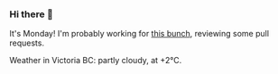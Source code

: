 ### Hi there :wave:

It's Monday! I'm probably working for [this bunch](https://github.com/kohofinancial), reviewing some pull requests.

Weather in Victoria BC: partly cloudy, at +2°C.
